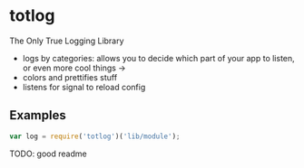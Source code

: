 # totlog

The Only True Logging Library

- logs by categories: allows you to decide which part of your app to listen, or even more cool things ->
- colors and prettifies stuff
- listens for signal to reload config

## Examples

```js
var log = require('totlog')('lib/module');

```

TODO: good readme
